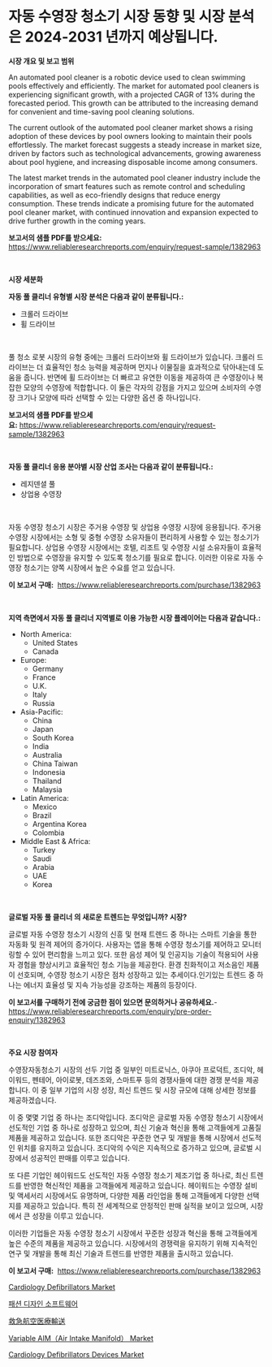 <p><h1>자동 수영장 청소기 시장 동향 및 시장 분석은 2024-2031 년까지 예상됩니다.</h1></p><p><strong>시장 개요 및 보고 범위</strong></p>
<p><p>An automated pool cleaner is a robotic device used to clean swimming pools effectively and efficiently. The market for automated pool cleaners is experiencing significant growth, with a projected CAGR of 13% during the forecasted period. This growth can be attributed to the increasing demand for convenient and time-saving pool cleaning solutions.</p><p>The current outlook of the automated pool cleaner market shows a rising adoption of these devices by pool owners looking to maintain their pools effortlessly. The market forecast suggests a steady increase in market size, driven by factors such as technological advancements, growing awareness about pool hygiene, and increasing disposable income among consumers.</p><p>The latest market trends in the automated pool cleaner industry include the incorporation of smart features such as remote control and scheduling capabilities, as well as eco-friendly designs that reduce energy consumption. These trends indicate a promising future for the automated pool cleaner market, with continued innovation and expansion expected to drive further growth in the coming years.</p></p>
<p><strong>보고서의 샘플 PDF를 받으세요:</strong> <a href="https://www.reliableresearchreports.com/enquiry/request-sample/1382963">https://www.reliableresearchreports.com/enquiry/request-sample/1382963</a></p>
<p>&nbsp;</p>
<p><strong>시장 세분화</strong></p>
<p><strong>자동 풀 클리너 유형별 시장 분석은 다음과 같이 분류됩니다.:</strong></p>
<p><ul><li>크롤러 드라이브</li><li>휠 드라이브</li></ul></p>
<p>&nbsp;</p>
<p><p>풀 청소 로봇 시장의 유형 중에는 크롤러 드라이브와 휠 드라이브가 있습니다. 크롤러 드라이브는 더 효율적인 청소 능력을 제공하며 먼지나 이물질을 효과적으로 닦아내는데 도움을 줍니다. 반면에 휠 드라이브는 더 빠르고 유연한 이동을 제공하여 큰 수영장이나 복잡한 모양의 수영장에 적합합니다. 이 둘은 각자의 강점을 가지고 있으며 소비자의 수영장 크기나 모양에 따라 선택할 수 있는 다양한 옵션 중 하나입니다.</p></p>
<p><strong>보고서의 샘플 PDF를 받으세요:</strong>&nbsp;<a href="https://www.reliableresearchreports.com/enquiry/request-sample/1382963">https://www.reliableresearchreports.com/enquiry/request-sample/1382963</a></p>
<p>&nbsp;</p>
<p><strong> 자동 풀 클리너 응용 분야별 시장 산업 조사는 다음과 같이 분류됩니다.:</strong></p>
<p><ul><li>레지덴셜 풀</li><li>상업용 수영장</li></ul></p>
<p>&nbsp;</p>
<p><p>자동 수영장 청소기 시장은 주거용 수영장 및 상업용 수영장 시장에 응용됩니다. 주거용 수영장 시장에서는 소형 및 중형 수영장 소유자들이 편리하게 사용할 수 있는 청소기가 필요합니다. 상업용 수영장 시장에서는 호텔, 리조트 및 수영장 시설 소유자들이 효율적인 방법으로 수영장을 유지할 수 있도록 청소기를 필요로 합니다. 이러한 이유로 자동 수영장 청소기는 양쪽 시장에서 높은 수요를 얻고 있습니다.</p></p>
<p><strong>이 보고서 구매:</strong>&nbsp; <a href="https://www.reliableresearchreports.com/purchase/1382963">https://www.reliableresearchreports.com/purchase/1382963</a></p>
<p>&nbsp;</p>
<p><strong>지역 측면에서 자동 풀 클리너 지역별로 이용 가능한 시장 플레이어는 다음과 같습니다.:</strong></p>
<p><ul>
    <li>
        North America:
        <ul>
            <li>United States</li>
            <li>Canada</li>
        </ul>
    </li>
    <li>
        Europe:
        <ul>
            <li>Germany</li>
            <li>France</li>
            <li>U.K.</li>
            <li>Italy</li>
            <li>Russia</li>
        </ul>
    </li>
    <li>
        Asia-Pacific:
        <ul>
            <li>China</li>
            <li>Japan</li>
            <li>South Korea</li>
            <li>India</li>
            <li>Australia</li>
            <li>China Taiwan</li>
            <li>Indonesia</li>
            <li>Thailand</li>
            <li>Malaysia</li>
        </ul>
    </li>
    <li>
        Latin America:
        <ul>
            <li>Mexico</li>
            <li>Brazil</li>
            <li>Argentina Korea</li>
            <li>Colombia</li>
        </ul>
    </li>
    <li>
        Middle East & Africa:
        <ul>
            <li>Turkey</li>
            <li>Saudi</li>
            <li>Arabia</li>
            <li>UAE</li>
            <li>Korea</li>
        </ul>
    </li>
    </ul></p>
<p>&nbsp;</p>
<p><strong>글로벌 자동 풀 클리너 의 새로운 트렌드는 무엇입니까? 시장?</strong></p>
<p><p>글로벌 자동 수영장 청소기 시장의 신흥 및 현재 트렌드 중 하나는 스마트 기술을 통한 자동화 및 원격 제어의 증가이다. 사용자는 앱을 통해 수영장 청소기를 제어하고 모니터링할 수 있어 편리함을 느끼고 있다. 또한 음성 제어 및 인공지능 기술이 적용되어 사용자 경험을 향상시키고 효율적인 청소 기능을 제공한다. 환경 친화적이고 저소음인 제품이 선호되며, 수영장 청소기 시장은 점차 성장하고 있는 추세이다.인기있는 트렌드 중 하나는 에너지 효율성 및 지속 가능성을 강조하는 제품의 등장이다.</p></p>
<p><strong>이 보고서를 구매하기 전에 궁금한 점이 있으면 문의하거나 공유하세요.</strong>- <a href="https://www.reliableresearchreports.com/enquiry/pre-order-enquiry/1382963">https://www.reliableresearchreports.com/enquiry/pre-order-enquiry/1382963</a></p>
<p>&nbsp;</p>
<p><strong>주요 시장 참여자</strong></p>
<p><p>수영장자동청소기 시장의 선두 기업 중 일부인 미트로닉스, 아쿠아 프로덕트, 조디악, 헤이워드, 펜테어, 아이로봇, 데즈조와, 스마트푸 등의 경쟁사들에 대한 경쟁 분석을 제공합니다. 이 중 일부 기업의 시장 성장, 최신 트렌드 및 시장 규모에 대해 상세한 정보를 제공하겠습니다.</p><p>이 중 몇몇 기업 중 하나는 조디악입니다. 조디악은 글로벌 자동 수영장 청소기 시장에서 선도적인 기업 중 하나로 성장하고 있으며, 최신 기술과 혁신을 통해 고객들에게 고품질 제품을 제공하고 있습니다. 또한 조디악은 꾸준한 연구 및 개발을 통해 시장에서 선도적인 위치를 유지하고 있습니다. 조디악의 수익은 지속적으로 증가하고 있으며, 글로벌 시장에서 성공적인 판매를 이루고 있습니다.</p><p>또 다른 기업인 헤이워드도 선도적인 자동 수영장 청소기 제조기업 중 하나로, 최신 트렌드를 반영한 혁신적인 제품을 고객들에게 제공하고 있습니다. 헤이워드는 수영장 설비 및 액세서리 시장에서도 유명하며, 다양한 제품 라인업을 통해 고객들에게 다양한 선택지를 제공하고 있습니다. 특히 전 세계적으로 안정적인 판매 실적을 보이고 있으며, 시장에서 큰 성장을 이루고 있습니다.</p><p>이러한 기업들은 자동 수영장 청소기 시장에서 꾸준한 성장과 혁신을 통해 고객들에게 높은 수준의 제품을 제공하고 있습니다. 시장에서의 경쟁력을 유지하기 위해 지속적인 연구 및 개발을 통해 최신 기술과 트렌드를 반영한 제품을 출시하고 있습니다.</p></p>
<p><strong>이 보고서 구매:</strong>&nbsp;&nbsp;<a href="https://www.reliableresearchreports.com/purchase/1382963">https://www.reliableresearchreports.com/purchase/1382963</a></p>
<p><p><a href="https://faithful-glue-af3.notion.site/Cardiology-Defibrillators-Market-Size-Reflecting-a-Forecast-Till-2031-Market-By-Type-By-Applicatio-4c1b7ee1b080477083e422c66f8fde61">Cardiology Defibrillators Market</a></p><p><a href="https://medium.com/@darrellockm3ytan895656/%ED%8C%A8%EC%85%98-%EB%94%94%EC%9E%90%EC%9D%B8-%EC%86%8C%ED%94%84%ED%8A%B8%EC%9B%A8%EC%96%B4-%EC%8B%9C%EC%9E%A5-%EB%B3%B4%EA%B3%A0%EC%84%9C%EB%8A%94%EC%9D%B4-%EC%8B%9C%EC%9E%A5%EC%9D%98-%EC%B5%9C%EC%8B%A0-%ED%8A%B8%EB%A0%8C%EB%93%9C%EC%99%80-%EC%84%B1%EC%9E%A5-%EA%B8%B0%ED%9A%8C%EB%A5%BC-%EB%B0%9D%ED%98%80%EC%A4%8D%EB%8B%88%EB%8B%A4-e35383e1aedd">패션 디자인 소프트웨어</a></p><p><a href="https://medium.com/@giancarlo642004/%E7%B7%8A%E6%80%A5%E7%A9%BA%E4%B8%AD%E5%8C%BB%E7%99%82%E8%BC%B8%E9%80%81%E5%B8%82%E5%A0%B4%E8%A6%8F%E6%A8%A1%E3%81%A8%E5%B8%82%E5%A0%B4%E5%8B%95%E5%90%91-%E5%AE%8C%E5%85%A8%E3%81%AA%E6%A5%AD%E7%95%8C%E6%A6%82%E8%A6%81-2024%E5%B9%B4%E3%81%8B%E3%82%892031%E5%B9%B4-f3a063f46519">救急航空医療輸送</a></p><p><a href="https://github.com/PeterParrish5/Market-Research-Report-List-3/blob/main/variable-aimair-intake-manifold-market.md">Variable AIM（Air Intake Manifold） Market</a></p><p><a href="https://chivalrous-flock-a86.notion.site/Cardiology-Defibrillators-Devices-Market-Furnish-Information-about-Market-Size-Market-Share-Market-a0403cd34fdb45d092d8e1916d1c9610">Cardiology Defibrillators Devices Market</a></p></p>
